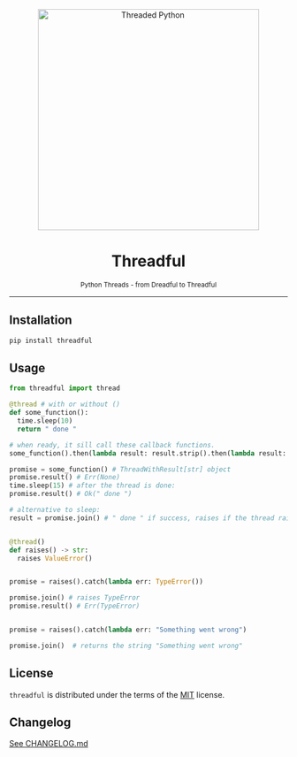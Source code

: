 <div align="center">
    <img 
        align="center" 
        src="https://github.com/robinvandernoord/threadful/assets/2529002/7a0bb4cd-2a02-40c1-a2b6-2eb77996cd48" 
        alt="Threaded Python"
        width="400px"
        />
    <h1 align="center">Threadful</h1>
    <small>Python Threads - from Dreadful to Threadful</small>
</div>

<hr/>

## Installation

```bash
pip install threadful
```

## Usage

```python
from threadful import thread

@thread # with or without ()
def some_function():
  time.sleep(10)
  return " done "

# when ready, it sill call these callback functions.
some_function().then(lambda result: result.strip().then(lambda result: print(result)) # prints: "done"

promise = some_function() # ThreadWithResult[str] object
promise.result() # Err(None)
time.sleep(15) # after the thread is done:
promise.result() # Ok(" done ")

# alternative to sleep:
result = promise.join() # " done " if success, raises if the thread raised an exception
```

```python

@thread()
def raises() -> str:
  raises ValueError()


promise = raises().catch(lambda err: TypeError())

promise.join() # raises TypeError
promise.result() # Err(TypeError)


promise = raises().catch(lambda err: "Something went wrong")

promise.join()  # returns the string "Something went wrong"

```



## License
`threadful` is distributed under the terms of the [MIT](https://spdx.org/licenses/MIT.html) license.

## Changelog

[See CHANGELOG.md](https://github.com/robinvandernoord/threadful/blob/master/CHANGELOG.md)
